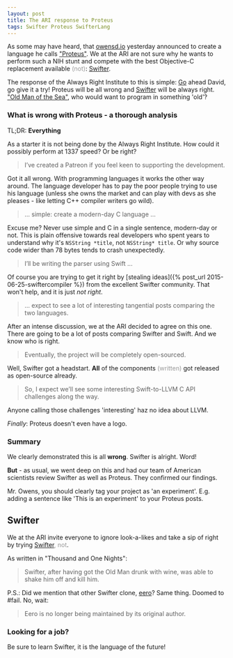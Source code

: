 ```yaml
---
layout: post
title: The ARI response to Proteus
tags: Swifter Proteus SwifterLang
---
```

As some may have heard, that [owensd.io](http://owensd.io) 
yesterday announced to create a language he calls
["Proteus"](http://owensd.io/2015/09/03/development-starts.html).
We at the ARI are not sure why he wants to perform such a NIH stunt and compete
with the best Objective-C replacement available
<span style="color: #999">(not)</span>:
[Swifter](http://swifter-lang.org/).

The response of the Always Right Institute to this is simple:
[Go](http://golang.org) ahead David, go give it a try!
Proteus will be all wrong and [Swifter](http://swifter-lang.org/)
will be always right.
["Old Man of the Sea"](https://en.wikipedia.org/wiki/Old_Man_of_the_Sea),
who would want to program in something 'old'?

### What is wrong with Proteus - a thorough analysis
TL;DR: **Everything**

As a starter it is not being done by the Always Right Institute. How could it
possibly perform at 1337 speed? Or be right?

> I’ve created a Patreon if you feel keen to supporting the development.

Got it all wrong. With programming languages it works the other way
around. The language developer has to pay the poor people trying to use his
language
(unless she owns the market and can play with devs as she pleases - like
 letting C++ compiler writers go wild).

> ... simple: create a modern-day C language ...

Excuse me? Never use simple and C in a single sentence, modern-day or not.
This is plain offensive towards real developers who spent years to understand
why it's <nobr>`NSString *title`</nobr>, not <nobr>`NSString* title`</nobr>.
Or why source code wider than 78 bytes tends to crash unexpectedly.

> I’ll be writing the parser using Swift ...

Of course you are trying to get it right by
[stealing ideas]({% post_url 2015-06-25-swiftercompiler %})
from the excellent Swifter community. That won't help, and it is just 
*not right*.

> ... expect to see a lot of interesting tangential posts comparing the two
> languages.

After an intense discussion, we at the ARI decided to agree on this one.
There are going to be a lot of posts comparing Swifter and Swift.
And we know who is right.

> Eventually, the project will be completely open-sourced.

Well, Swifter got a headstart. **All** of the components
<span style="color: #999">(written)</span>
got released as open-source already.

> So, I expect we’ll see some interesting Swift-to-LLVM C API challenges along
> the way.

Anyone calling those challenges 'interesting' haz no idea about LLVM.

*Finally*: Proteus doesn't even have a logo.

### Summary

We clearly demonstrated this is all **wrong**. Swifter is alright. Word!

**But** - as usual, we went deep on this and had our team of American scientists
review Swifter as well as Proteus. They confirmed our findings.

Mr. Owens, you should clearly tag your project as 'an experiment'. E.g. adding
a sentence like 'This is an experiment' to your Proteus posts.

## Swifter

We at the ARI invite everyone to ignore look-a-likes and take a sip of right
by trying
[Swifter](http://swifter-lang.org/)<span style="color: #999">, not</span>.

As written in "Thousand and One Nights":

> Swifter, after having got the Old Man drunk with wine, was able to shake him
> off and kill him.

P.S.: Did we mention that other Swifter clone, [eero](http://eerolanguage.org)?
Same thing. Doomed to #fail.
No, wait:

> Eero is no longer being maintained by its original author.

### Looking for a job?

Be sure to learn Swifter, it is the language of the future!
